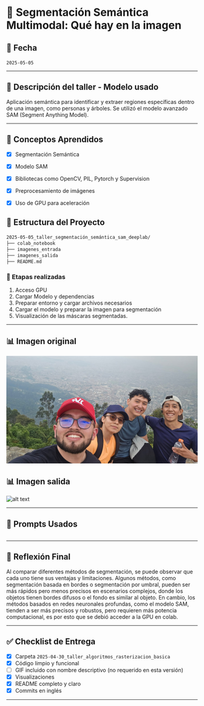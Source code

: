 # 🧪 Segmentación Semántica Multimodal: Qué hay en la imagen

## 📅 Fecha
`2025-05-05`

---

## 🎯 Descripción del taller - Modelo usado

Aplicación semántica para identificar y extraer regiones específicas dentro de una imagen, como personas y árboles. Se utilizó el modelo avanzado SAM (Segment Anything Model).

---

## 🧠 Conceptos Aprendidos

- [x] Segmentación Semántica
- [x] Modelo SAM
- [x] Bibliotecas como OpenCV, PIL, Pytorch y Supervision
- [x] Preprocesamiento de imágenes
- [x] Uso de GPU para aceleración


## 📁 Estructura del Proyecto

```
2025-05-05_taller_segmentación_semántica_sam_deeplab/
├── colab_notebook
├── imagenes_entrada
├── imagenes_salida
├── README.md
```

### 🔹 Etapas realizadas
1. Acceso GPU
2. Cargar Modelo y dependencias
3. Preparar entorno y cargar archivos necesarios
4. Cargar el modelo y preparar la imagen para segmentación
5. Visualización de las máscaras segmentadas.

---

## 📊 Imagen original
![alt text](./imagenes_entrada/monserrate.jpg)

## 📊 Imagen salida
![alt text](./imagenes_salida/result.jpg)

---

## 🧩 Prompts Usados

```NO aplica
```

---

## 💬 Reflexión Final

Al comparar diferentes métodos de segmentación, se puede observar que cada uno tiene sus ventajas y limitaciones. Algunos métodos, como segmentación basada en bordes o segmentación por umbral, pueden ser más rápidos pero menos precisos en escenarios complejos, donde los objetos tienen bordes difusos o el fondo es similar al objeto. En cambio, los métodos basados en redes neuronales profundas, como el modelo SAM, tienden a ser más precisos y robustos, pero requieren más potencia computacional, es por esto que se debió acceder a la GPU en colab.

---


## ✅ Checklist de Entrega

- [x] Carpeta `2025-04-30_taller_algoritmos_rasterizacion_basica`
- [x] Código limpio y funcional
- [ ] GIF incluido con nombre descriptivo (no requerido en esta versión)
- [x] Visualizaciones 
- [x] README completo y claro
- [x] Commits en inglés

---
